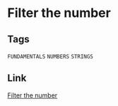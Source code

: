 # Filter the number


## Tags

`FUNDAMENTALS` `NUMBERS` `STRINGS`

## Link

[Filter the number](https://www.codewars.com/kata/55b051fac50a3292a9000025)